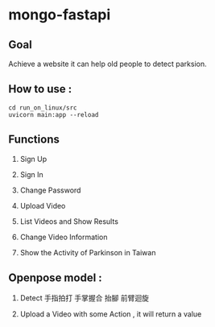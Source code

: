 # mongo-fastapi

## Goal
Achieve a website it can help old people to detect parksion.

## How to use :
```
cd run_on_linux/src
uvicorn main:app --reload
```
## Functions
1. Sign Up

2. Sign In

3. Change Password

4. Upload Video

5. List Videos and Show Results

6. Change Video Information

7. Show the Activity of Parkinson in Taiwan

## Openpose model :

1. Detect 手指拍打 手掌握合 抬腳 前臂迴旋

2. Upload a Video with some Action , it will return a value 




